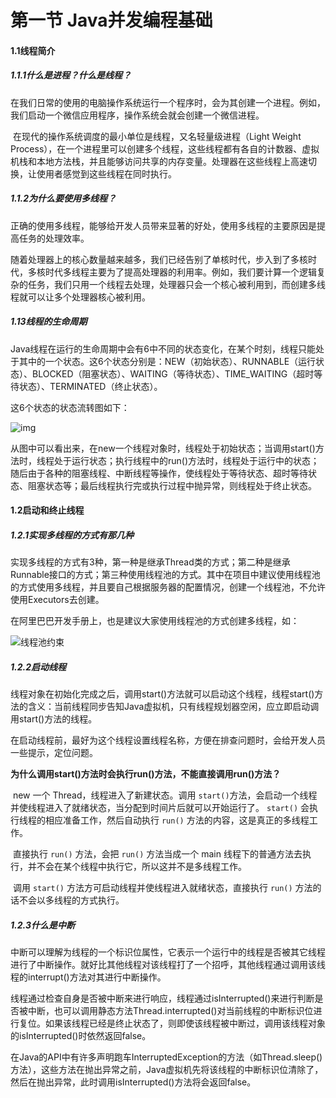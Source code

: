 # 第一节 Java并发编程基础

#### 1.1线程简介

##### 1.1.1什么是进程？什么是线程？

​		在我们日常的使用的电脑操作系统运行一个程序时，会为其创建一个进程。例如，我们启动一个微信应用程序，操作系统会就会创建一个微信进程。

​		在现代的操作系统调度的最小单位是线程，又名轻量级进程（Light Weight Process），在一个进程里可以创建多个线程，这些线程都有各自的计数器、虚拟机栈和本地方法栈，并且能够访问共享的内存变量。处理器在这些线程上高速切换，让使用者感觉到这些线程在同时执行。

##### 1.1.2为什么要使用多线程？

​		正确的使用多线程，能够给开发人员带来显著的好处，使用多线程的主要原因是提高任务的处理效率。

​		随着处理器上的核心数量越来越多，我们已经告别了单核时代，步入到了多核时代，多核时代多线程主要为了提高处理器的利用率。例如，我们要计算一个逻辑复杂的任务，我们只用一个线程去处理，处理器只会一个核心被利用到，而创建多线程就可以让多个处理器核心被利用。

##### 1.13线程的生命周期

​		Java线程在运行的生命周期中会有6中不同的状态变化，在某个时刻，线程只能处于其中的一个状态。这6个状态分别是：NEW（初始状态）、RUNNABLE（运行状态）、BLOCKED（阻塞状态）、WAITING（等待状态）、TIME_WAITING（超时等待状态）、TERMINATED（终止状态）。



这6个状态的状态流转图如下：

![img](/Users/sunwj/Documents/GitHub/JavaGitBook/image/线程生命周期图.png)



​			从图中可以看出来，在new一个线程对象时，线程处于初始状态；当调用start()方法时，线程处于运行状态；执行线程中的run()方法时，线程处于运行中的状态；随后由于各种的阻塞线程、中断线程等操作，使线程处于等待状态、超时等待状态、阻塞状态等；最后线程执行完或执行过程中抛异常，则线程处于终止状态。

#### 1.2启动和终止线程

##### 1.2.1实现多线程的方式有那几种

​		实现多线程的方式有3种，第一种是继承Thread类的方式；第二种是继承Runnable接口的方式；第三种使用线程池的方式。其中在项目中建议使用线程池的方式使用多线程，并且要自己根据服务器的配置情况，创建一个线程池，不允许使用Executors去创建。

​		在阿里巴巴开发手册上，也是建议大家使用线程池的方式创建多线程，如：

![线程池约束](/Users/sunwj/Documents/GitHub/JavaGitBook/image/线程池约束.png)

##### 1.2.2启动线程

​		线程对象在初始化完成之后，调用start()方法就可以启动这个线程，线程start()方法的含义：当前线程同步告知Java虚拟机，只有线程规划器空闲，应立即启动调用start()方法的线程。

​		在启动线程前，最好为这个线程设置线程名称，方便在排查问题时，会给开发人员一些提示，定位问题。

**为什么调用start()方法时会执行run()方法，不能直接调用run()方法？**

​		new 一个 Thread，线程进入了新建状态。调用 `start()`方法，会启动一个线程并使线程进入了就绪状态，当分配到时间片后就可以开始运行了。 `start()` 会执行线程的相应准备工作，然后自动执行 `run()` 方法的内容，这是真正的多线程工作。

​		直接执行 `run()` 方法，会把 `run()` 方法当成一个 main 线程下的普通方法去执行，并不会在某个线程中执行它，所以这并不是多线程工作。

​		调用 `start()` 方法方可启动线程并使线程进入就绪状态，直接执行 `run()` 方法的话不会以多线程的方式执行。

##### 1.2.3什么是中断

​		中断可以理解为线程的一个标识位属性，它表示一个运行中的线程是否被其它线程进行了中断操作。就好比其他线程对该线程打了一个招呼，其他线程通过调用该线程的interrupt()方法对其进行中断操作。

​		线程通过检查自身是否被中断来进行响应，线程通过isInterrupted()来进行判断是否被中断，也可以调用静态方法Thread.interrupted()对当前线程的中断标识位进行复位。如果该线程已经是终止状态了，则即使该线程被中断过，调用该线程对象的isInterrupted()时依然返回false。

​		在Java的API中有许多声明跑车InterruptedException的方法（如Thread.sleep()方法），这些方法在抛出异常之前，Java虚拟机先将该线程的中断标识位清除了，然后在抛出异常，此时调用isInterrupted()方法将会返回false。